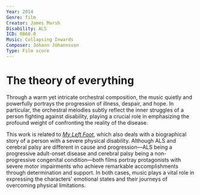 ```yaml
---
Year: 2014
Genre: film
Creator: James Marsh
Disability: ALS
ICD: 8B60.0
Music: Collapsing Inwards
Composer: Jóhann Jóhannsson
Type: Film score
---
```


# The theory of everything
Through a warm yet intricate orchestral composition, the music quietly and powerfully portrays the progression of illness, despair, and hope.
In particular, the orchestral melodies subtly reflect the inner struggles of a person fighting against disability, playing a crucial role in emphasizing the profound weight of confronting the reality of the disease.

This work is related to [*My Left Foot*](jiang_jingrong.md), which also deals with a biographical story of a person with a severe physical disability. Although ALS and cerebral palsy are different in cause and progression—ALS being a progressive adult-onset disease and cerebral palsy being a non-progressive congenital condition—both films portray protagonists with severe motor impairments who achieve remarkable accomplishments through determination and support. In both cases, music plays a vital role in expressing the characters' emotional states and their journeys of overcoming physical limitations.
